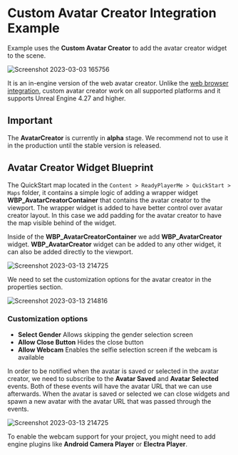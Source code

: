 # Custom Avatar Creator Integration Example

Example uses the **Custom Avatar Creator** to add the avatar creator widget to the scene. 

![Screenshot 2023-03-03 165756](https://user-images.githubusercontent.com/3124894/233410933-077ec3c3-c53c-4ed1-b442-3639ed9348f8.png)

It is an in-engine version of the web avatar creator. Unlike the [web browser integration](https://github.com/readyplayerme/UnrealExamples/tree/main/Content/ReadyPlayerMe/WebBrowser#readme), custom avatar creator work on all supported platforms and it supports Unreal Engine 4.27 and higher.

## Important

The **AvatarCreator** is currently in **alpha** stage. We recommend not to use it in the production until the stable version is released.

## Avatar Creator Widget Blueprint

The QuickStart map located in the `Content > ReadyPlayerMe > QuickStart > Maps` folder, it contains a simple logic of adding a wrapper widget **WBP_AvatarCreatorContainer** that contains the avatar creator to the viewport.
The wrapper widget is added to have better control over avatar creator layout. In this case we add padding for the avatar creator to have the map visible behind of the widget.

Inside of the **WBP_AvatarCreatorContainer** we add **WBP_AvatarCreator** widget. **WBP_AvatarCreator** widget can be added to any other widget, it can also be added directly to the viewport.

![Screenshot 2023-03-13 214725](https://user-images.githubusercontent.com/3124894/233412475-9a017528-b625-4b92-af79-8c8fcb66d990.png)

We need to set the customization options for the avatar creator in the properties section.

![Screenshot 2023-03-13 214816](https://user-images.githubusercontent.com/3124894/233412512-138d218d-53f0-488b-aa44-236c0cf04d44.png)

### Customization options
- **Select Gender** Allows skipping the gender selection screen
- **Allow Close Button** Hides the close button
- **Allow Webcam** Enables the selfie selection screen if the webcam is available

In order to be notified when the avatar is saved or selected in the avatar creator, we need to subscribe to the **Avatar Saved** and **Avatar Selected** events. Both of these events will have the avatar URL that we can use afterwards.
When the avatar is saved or selected we can close widgets and spawn a new avatar with the avatar URL that was passed through the events.

![Screenshot 2023-03-13 214725](https://user-images.githubusercontent.com/3124894/233413004-ced8b3ce-fff8-404f-ab96-f8ae613993d6.png)

To enable the webcam support for your project, you might need to add engine plugins like **Android Camera Player** or **Electra Player**.
